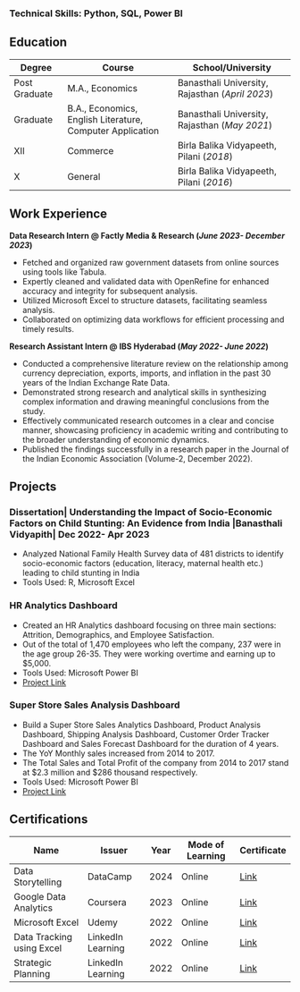 ### Technical Skills: Python, SQL, Power BI

## Education	

Degree | Course | School/University 
--- | --- | --- 
Post Graduate | M.A., Economics	| Banasthali University, Rajasthan (_April 2023_)	 			        		
Graduate | B.A., Economics, English Literature, Computer Application	| Banasthali University, Rajasthan (_May 2021_)
XII | Commerce | Birla Balika Vidyapeeth, Pilani (_2018_)
X | General | Birla Balika Vidyapeeth, Pilani (_2016_)

## Work Experience
**Data Research Intern @ Factly Media & Research (_June 2023- December 2023_)**
- Fetched and organized raw government datasets from online sources using tools like Tabula.
- Expertly cleaned and validated data with OpenRefine for enhanced accuracy and integrity for subsequent analysis.
- Utilized Microsoft Excel to structure datasets, facilitating seamless analysis.
- Collaborated on optimizing data workflows for efficient processing and timely results.


**Research Assistant Intern @ IBS Hyderabad (_May 2022- June 2022_)**
- Conducted a comprehensive literature review on the relationship among currency depreciation, exports, imports, and inflation in the past 30 years of the Indian Exchange Rate Data.
- Demonstrated strong research and analytical skills in synthesizing complex information and drawing meaningful conclusions from the study.
- Effectively communicated research outcomes in a clear and concise manner, showcasing proficiency in academic writing and contributing to the broader understanding of economic dynamics.
- Published the findings successfully in a research paper in the Journal of the Indian Economic Association (Volume-2, December 2022).


## Projects
### Dissertation| Understanding the Impact of Socio-Economic Factors on Child Stunting: An Evidence from India |Banasthali Vidyapith| Dec 2022- Apr 2023

- Analyzed National Family Health Survey data of 481 districts to identify socio-economic factors (education, literacy, maternal health etc.) leading to child stunting in India
- Tools Used: R, Microsoft Excel

### HR Analytics Dashboard
- Created an HR Analytics dashboard focusing on three main sections: Attrition, Demographics, and Employee Satisfaction.
- Out of the total of 1,470 employees who left the company, 237 were in the age group 26-35. They were working overtime and earning up to $5,000.
- Tools Used: Microsoft Power BI
- [Project Link](https://github.com/gargie-anand/HR-Analytics-Dashboard)

### Super Store Sales Analysis Dashboard
- Build a Super Store Sales Analytics Dashboard, Product Analysis Dashboard, Shipping Analysis Dashboard, Customer Order Tracker Dashboard and Sales Forecast Dashboard for the duration of 4 years.
- The YoY Monthly sales increased from 2014 to 2017.
- The Total Sales and Total Profit of the company from 2014 to 2017 stand at $2.3 million and $286 thousand respectively.
- Tools Used: Microsoft Power BI
- [Project Link](https://github.com/gargie-anand/Super-Store-Sales-Dashboard)

## Certifications

| Name | Issuer | Year | Mode of Learning| Certificate
| --- | --- | --- | --- | ---
| Data Storytelling	| DataCamp | 2024 | Online | [Link](https://drive.google.com/file/d/1zcRzI7bNijdVv8o3mdc5BcQxon7c72Lv/view?usp=drive_link)
| Google Data Analytics	| Coursera | 2023 | Online | [Link](https://drive.google.com/file/d/1Cfxu0rMoYzFhUqb2y5O_F_rUT1Twi0Py/view?usp=drive_link)
| Microsoft Excel	| Udemy	| 2022 | Online | [Link](https://drive.google.com/file/d/14cn95UX4FpRu5mCHoIQsv2ciQ7JATzAC/view?usp=drive_link)
| Data Tracking using Excel	| LinkedIn Learning	| 2022 | Online | [Link](https://drive.google.com/file/d/1XpwMltvika8tVQQ8LGSz2cOyrdG08zjE/view?usp=drive_link)
| Strategic Planning | LinkedIn Learning | 2022 | Online | [Link](https://drive.google.com/file/d/12Vqnqfhs4b352PHUnsdpgBnGmjEteSX_/view?usp=drive_link)
